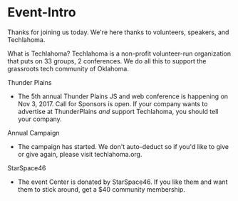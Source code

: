 # Event-Intro
Thanks for joining us today. We're here thanks to volunteers, speakers, and Techlahoma. 

What is Techlahoma?
Techlahoma is a non-profit volunteer-run organization that puts on 33 groups, 2 conferences. We do all this to support the grassroots tech community of Oklahoma.

Thunder Plains
* The 5th annual Thunder Plains JS and web conference is happening on Nov 3, 2017. Call for Sponsors is open. If your company wants to advertise at ThunderPlains *and* support Techlahoma, you should tell your company. 

Annual Campaign
* The campaign has started. We don't auto-deduct so if you'd like to give or give again, please visit techlahoma.org.

StarSpace46 
* The event Center is donated by StarSpace46. If you like them and want them to stick around, get a $40 community membership. 
